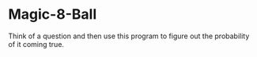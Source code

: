 # Magic-8-Ball
Think of a question and then use this program to figure out the probability of it coming true. 
